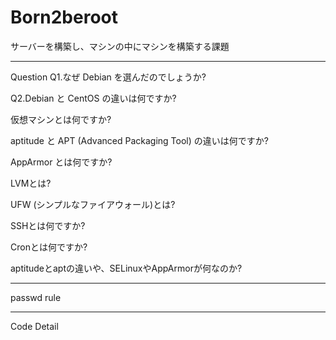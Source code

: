 # Born2beroot
サーバーを構築し、マシンの中にマシンを構築する課題

----------------------------------------------------------------
Question
Q1.なぜ Debian を選んだのでしょうか?

Q2.Debian と CentOS の違いは何ですか?

仮想マシンとは何ですか?

aptitude と APT (Advanced Packaging Tool) の違いは何ですか?

AppArmor とは何ですか?

LVMとは?

UFW (シンプルなファイアウォール)とは?

SSHとは何ですか?

Cronとは何ですか?

aptitudeとaptの違いや、SELinuxやAppArmorが何なのか?

----------------------------------------------------------------
passwd rule

----------------------------------------------------------------
Code
Detail
